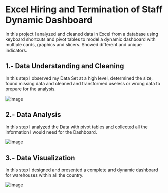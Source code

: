 # Excel Hiring and Termination of Staff Dynamic Dashboard

In this project I analyzed and cleaned data in Excel from a database using keyboard shortcuts and pivot tables
to model a dynamic dashboard with multiple cards, graphics and slicers. Showed different and unique indicators.

## 1.- Data Understanding and Cleaning

In this step I observed my Data Set at a high level, determined the size, found missing data and
cleaned and transformed useless or wrong data to prepare for the analysis.

![image](https://user-images.githubusercontent.com/123695844/228675281-b0721342-3cd9-4e34-ad90-ec148cfe51d5.png)

## 2.- Data Analysis

In this step I analyzed the Data with pivot tables and collected all the information I would need for the Dashboard.

![image](https://user-images.githubusercontent.com/123695844/228675864-90c79533-370f-4a4f-b16a-39bf49f247b1.png)

## 3.- Data Visualization

In this step I designed and presented a complete and dynamic dashboard for warehouses within all the country.

![image](https://user-images.githubusercontent.com/123695844/228676250-62923dd6-4dc6-459d-99b4-1b0a54564aa5.png)
